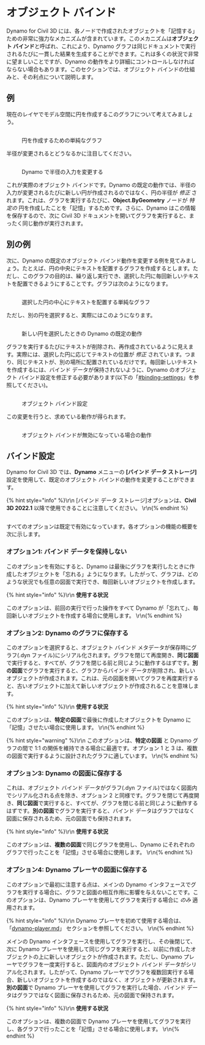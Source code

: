 # オブジェクト バインド

Dynamo for Civil 3D には、各ノードで作成されたオブジェクトを「記憶する」ための非常に強力なメカニズムが含まれています。このメカニズムは**オブジェクト バインド**と呼ばれ、これにより、Dynamo グラフは同じドキュメントで実行されるたびに一貫した結果を生成することができます。これは多くの状況で非常に望ましいことですが、Dynamo の動作をより詳細にコントロールしなければならない場合もあります。このセクションでは、オブジェクト バインドの仕組みと、その利点について説明します。

## 例

現在のレイヤでモデル空間に円を作成するこのグラフについて考えてみましょう。

<figure><img src="../../.gitbook/assets/c3d-binding-create-circle.png" alt=""><figcaption><p>円を作成するための単純なグラフ</p></figcaption></figure>

半径が変更されるとどうなるかに注目してください。

<figure><img src="../../.gitbook/assets/c3d-binding-change-radius.gif" alt=""><figcaption><p>Dynamo で半径の入力を変更する</p></figcaption></figure>

これが実際のオブジェクト バインドです。Dynamo の既定の動作では、半径の入力が変更されるたびに新しい円が作成されるのではなく、円の半径が _修正_ されます。これは、グラフを実行するたびに、**Object.ByGeometry** ノードが _特定の_ 円を作成したことを「記憶」するためです。さらに、Dynamo はこの情報を保存するので、次に Civil 3D ドキュメントを開いてグラフを実行すると、まったく同じ動作が実行されます。

## 別の例

次に、Dynamo の既定のオブジェクト バインド動作を変更する例を見てみましょう。たとえば、円の中央にテキストを配置するグラフを作成するとします。ただし、このグラフの目的は、繰り返し実行でき、選択した円に毎回新しいテキストを配置できるようにすることです。グラフは次のようになります。

<figure><img src="../../.gitbook/assets/c3d-binding-create-text.png" alt=""><figcaption><p>選択した円の中心にテキストを配置する単純なグラフ</p></figcaption></figure>

ただし、別の円を選択すると、実際にはこのようになります。

<figure><img src="../../.gitbook/assets/c3d-binding-select-circle.gif" alt=""><figcaption><p>新しい円を選択したときの Dynamo の既定の動作</p></figcaption></figure>

グラフを実行するたびにテキストが削除され、再作成されているように見えます。実際には、選択した円に応じてテキストの位置が _修正_ されています。つまり、同じテキストが、別の場所に配置されているだけです。毎回新しいテキストを作成するには、バインド データが保持されないように、Dynamo のオブジェクト バインド設定を修正する必要があります(以下の「[\#binding-settings](object-binding.md#binding-settings "mention")」を参照してください)。

<figure><img src="../../.gitbook/assets/Land_ServicePlacement_BindingSettings.png" alt=""><figcaption><p>オブジェクト バインド設定</p></figcaption></figure>

この変更を行うと、求めている動作が得られます。

<figure><img src="../../.gitbook/assets/c3d-binding-repeat-placement.gif" alt=""><figcaption><p>オブジェクト バインドが無効になっている場合の動作</p></figcaption></figure>

## バインド設定

Dynamo for Civil 3D では、**Dynamo** メニューの **[バインド データ ストレージ]** 設定を使用して、既定のオブジェクト バインドの動作を変更することができます。

{% hint style="info" %}\r\n [バインド データ ストレージ]オプションは、**Civil 3D 2022.1** 以降で使用できることに注意してください。 \r\n{% endhint %}

<figure><img src="../../.gitbook/assets/c3d-binding-settings (1).png" alt=""><figcaption></figcaption></figure>

すべてのオプションは既定で有効になっています。各オプションの機能の概要を次に示します。

### オプション1: バインド データを保持しない

このオプションを有効にすると、Dynamo は最後にグラフを実行したときに作成したオブジェクトを「忘れる」ようになります。したがって、グラフは、どのような状況でも任意の図面で実行でき、毎回新しいオブジェクトを作成します。

{% hint style="info" %}\r\n **使用する状況**

このオプションは、前回の実行で行った操作をすべて Dynamo が「忘れて」、毎回新しいオブジェクトを作成する場合に使用します。 \r\n{% endhint %}

### オプション2: Dynamo のグラフに保存する

このオプションを選択すると、オブジェクト バインド メタデータが保存時にグラフ(.dyn ファイル)にシリアル化されます。グラフを閉じて再度開き、**同じ図面**で実行すると、すべてが、グラフを閉じる前と同じように動作するはずです。**別の図面**でグラフを実行すると、グラフからバインド データが削除され、新しいオブジェクトが作成されます。これは、元の図面を開いてグラフを再度実行すると、古いオブジェクトに加えて新しいオブジェクトが作成されることを意味します。

{% hint style="info" %}\r\n **使用する状況**

このオプションは、**特定の図面**で最後に作成したオブジェクトを Dynamo に「記憶」させたい場合に使用します。 \r\n{% endhint %}

{% hint style="warning" %}\r\n このオプションは、**特定の図面** と Dynamo グラフの間で 1:1 の関係を維持できる場合に最適です。オプション 1 と 3 は、複数の図面で実行するように設計されたグラフに適しています。 \r\n{% endhint %}

### オプション3: Dynamo の図面に保存する

これは、オブジェクト バインド データがグラフ(.dyn ファイル)ではなく図面内でシリアル化される点を除き、オプション 2 と同様です。グラフを閉じて再度開き、**同じ図面**で実行すると、すべてが、グラフを閉じる前と同じように動作するはずです。**別の図面**でグラフを実行すると、バインド データはグラフではなく図面に保存されるため、元の図面でも保持されます。

{% hint style="info" %}\r\n **使用する状況**

このオプションは、**複数の図面**で同じグラフを使用し、Dynamo にそれぞれのグラフで行ったことを「記憶」させる場合に使用します。 \r\n{% endhint %}

### オプション4: Dynamo プレーヤの図面に保存する

このオプションで最初に注意する点は、メインの Dynamo インタフェースでグラフを実行する場合に、グラフと図面の相互作用に影響を与えないことです。このオプションは、Dynamo プレーヤを使用してグラフを実行する場合に _のみ_ 適用されます。

{% hint style="info" %}\r\n Dynamo プレーヤを初めて使用する場合は、「[dynamo-player.md](../dynamo-player.md "mention")」 セクションを参照してください。 \r\n{% endhint %}

メインの Dynamo インタフェースを使用してグラフを実行し、その後閉じて、次に Dynamo プレーヤを使用して同じグラフを実行すると、以前に作成したオブジェクトの上に新しいオブジェクトが作成されます。ただし、Dynamo プレーヤでグラフを一度実行すると、図面内のオブジェクト バインド データがシリアル化されます。したがって、Dynamo プレーヤでグラフを複数回実行する場合、新しいオブジェクトを作成するのではなく、オブジェクトが更新されます。**別の図面**で Dynamo プレーヤを使用してグラフを実行した場合、バインド データはグラフではなく図面に保存されるため、元の図面で保持されます。

{% hint style="info" %}\r\n **使用する状況**

このオプションは、複数の図面で Dynamo プレーヤを使用してグラフを実行し、各グラフで行ったことを「記憶」させる場合に使用します。 \r\n{% endhint %}
